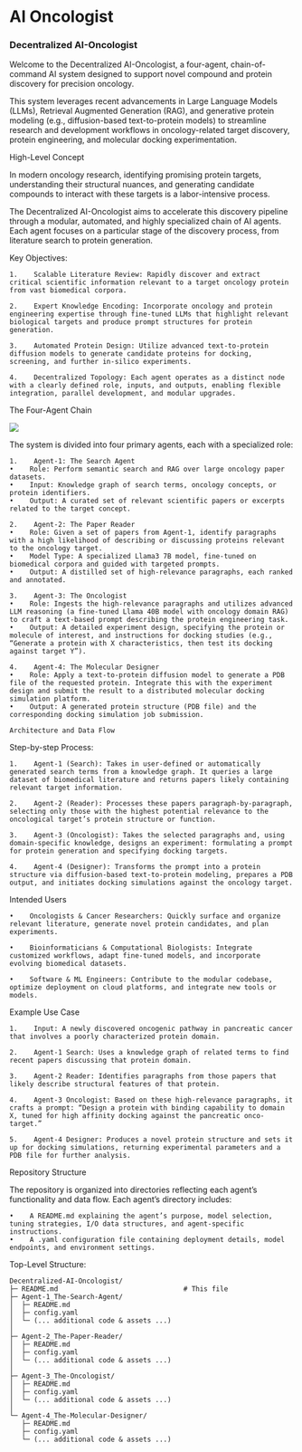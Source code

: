 # AI Oncologist

### Decentralized AI-Oncologist

Welcome to the Decentralized AI-Oncologist, a four-agent, chain-of-command AI system designed to support novel compound and protein discovery for precision oncology. 

This system leverages recent advancements in Large Language Models (LLMs), Retrieval Augmented Generation (RAG), and generative protein modeling (e.g., diffusion-based text-to-protein models) to streamline research and development workflows in oncology-related target discovery, protein engineering, and molecular docking experimentation.

High-Level Concept

In modern oncology research, identifying promising protein targets, understanding their structural nuances, and generating candidate compounds to interact with these targets is a labor-intensive process. 

The Decentralized AI-Oncologist aims to accelerate this discovery pipeline through a modular, automated, and highly specialized chain of AI agents. Each agent focuses on a particular stage of the discovery process, from literature search to protein generation.

Key Objectives:

    1.    Scalable Literature Review: Rapidly discover and extract critical scientific information relevant to a target oncology protein from vast biomedical corpora.

    2.    Expert Knowledge Encoding: Incorporate oncology and protein engineering expertise through fine-tuned LLMs that highlight relevant biological targets and produce prompt structures for protein generation.

    3.    Automated Protein Design: Utilize advanced text-to-protein diffusion models to generate candidate proteins for docking, screening, and further in-silico experiments.

    4.    Decentralized Topology: Each agent operates as a distinct node with a clearly defined role, inputs, and outputs, enabling flexible integration, parallel development, and modular upgrades.

The Four-Agent Chain

![](https://i.postimg.cc/76gnPSs2/Clean-Shot-2024-12-16-at-16-09-16-2x.png)

The system is divided into four primary agents, each with a specialized role:

    1.    Agent-1: The Search Agent
    •    Role: Perform semantic search and RAG over large oncology paper datasets.
    •    Input: Knowledge graph of search terms, oncology concepts, or protein identifiers.
    •    Output: A curated set of relevant scientific papers or excerpts related to the target concept.

    2.    Agent-2: The Paper Reader
    •    Role: Given a set of papers from Agent-1, identify paragraphs with a high likelihood of describing or discussing proteins relevant to the oncology target.
    •    Model Type: A specialized Llama3 7B model, fine-tuned on biomedical corpora and guided with targeted prompts.
    •    Output: A distilled set of high-relevance paragraphs, each ranked and annotated.

    3.    Agent-3: The Oncologist
    •    Role: Ingests the high-relevance paragraphs and utilizes advanced LLM reasoning (a fine-tuned Llama 40B model with oncology domain RAG) to craft a text-based prompt describing the protein engineering task.
    •    Output: A detailed experiment design, specifying the protein or molecule of interest, and instructions for docking studies (e.g., “Generate a protein with X characteristics, then test its docking against target Y”).

    4.    Agent-4: The Molecular Designer
    •    Role: Apply a text-to-protein diffusion model to generate a PDB file of the requested protein. Integrate this with the experiment design and submit the result to a distributed molecular docking simulation platform.
    •    Output: A generated protein structure (PDB file) and the corresponding docking simulation job submission.

    Architecture and Data Flow

Step-by-step Process:

    1.    Agent-1 (Search): Takes in user-defined or automatically generated search terms from a knowledge graph. It queries a large dataset of biomedical literature and returns papers likely containing relevant target information.

    2.    Agent-2 (Reader): Processes these papers paragraph-by-paragraph, selecting only those with the highest potential relevance to the oncological target’s protein structure or function.

    3.    Agent-3 (Oncologist): Takes the selected paragraphs and, using domain-specific knowledge, designs an experiment: formulating a prompt for protein generation and specifying docking targets.

    4.    Agent-4 (Designer): Transforms the prompt into a protein structure via diffusion-based text-to-protein modeling, prepares a PDB output, and initiates docking simulations against the oncology target.

Intended Users

    •    Oncologists & Cancer Researchers: Quickly surface and organize relevant literature, generate novel protein candidates, and plan experiments.

    •    Bioinformaticians & Computational Biologists: Integrate customized workflows, adapt fine-tuned models, and incorporate evolving biomedical datasets.

    •    Software & ML Engineers: Contribute to the modular codebase, optimize deployment on cloud platforms, and integrate new tools or models.

Example Use Case

    1.    Input: A newly discovered oncogenic pathway in pancreatic cancer that involves a poorly characterized protein domain.

    2.    Agent-1 Search: Uses a knowledge graph of related terms to find recent papers discussing that protein domain.

    3.    Agent-2 Reader: Identifies paragraphs from those papers that likely describe structural features of that protein.

    4.    Agent-3 Oncologist: Based on these high-relevance paragraphs, it crafts a prompt: “Design a protein with binding capability to domain X, tuned for high affinity docking against the pancreatic onco-target.”

    5.    Agent-4 Designer: Produces a novel protein structure and sets it up for docking simulations, returning experimental parameters and a PDB file for further analysis.

Repository Structure

The repository is organized into directories reflecting each agent’s functionality and data flow. Each agent’s directory includes:

    •    A README.md explaining the agent’s purpose, model selection, tuning strategies, I/O data structures, and agent-specific instructions.
    •    A .yaml configuration file containing deployment details, model endpoints, and environment settings.

Top-Level Structure:
```
Decentralized-AI-Oncologist/
├─ README.md                               # This file
├─ Agent-1_The-Search-Agent/
│  ├─ README.md
│  ├─ config.yaml
│  └─ (... additional code & assets ...)
│
├─ Agent-2_The-Paper-Reader/
│  ├─ README.md
│  ├─ config.yaml
│  └─ (... additional code & assets ...)
│
├─ Agent-3_The-Oncologist/
│  ├─ README.md
│  ├─ config.yaml
│  └─ (... additional code & assets ...)
│
└─ Agent-4_The-Molecular-Designer/
   ├─ README.md
   ├─ config.yaml
   └─ (... additional code & assets ...)
```
